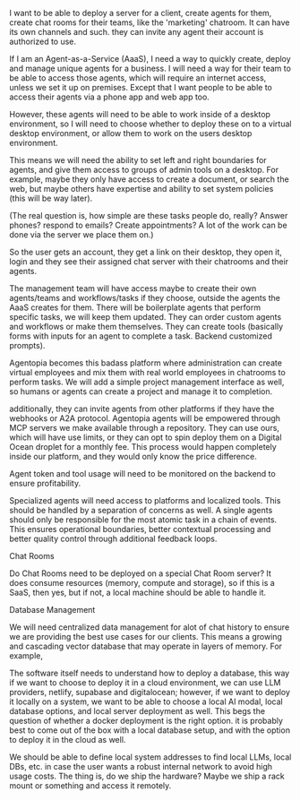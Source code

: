 I want to be able to deploy a server for a client, create agents for them, create chat rooms for their teams, like the 'marketing' chatroom. It can have its own channels and such. they can invite any agent their account is authorized to use.

If I am an Agent-as-a-Service (AaaS), I need a way to quickly create, deploy and manage unique agents for a business. I will need a way for their team to be able to access those agents, which will require an internet access, unless we set it up on premises. Except that I want people to be able to access their agents via a phone app and web app too.

However, these agents will need to be able to work inside of a desktop environment, so I will need to choose whether to deploy these on to a virtual desktop environment, or allow them to work on the users desktop environment.

This means we will need the ability to set left and right boundaries for agents, and give them access to groups of admin tools on a desktop. For example, maybe they only have access to create a document, or search the web, but maybe others have expertise and ability to set system policies (this will be way later).

(The real question is, how simple are these tasks people do, really? Answer phones? respond to emails? Create appointments? A lot of the work can be done via the server we place them on.)

So the user gets an account, they get a link on their desktop, they open it, login and they see their assigned chat server with their chatrooms and their agents.

The management team will have access maybe to create their own agents/teams and workflows/tasks if they choose, outside the agents the AaaS creates for them. There will be boilerplate agents that perform specific tasks, we will keep them updated. They can order custom agents and workflows or make them themselves. They can create tools (basically forms with inputs for an agent to complete a task. Backend customized prompts). 

Agentopia becomes this badass platform where administration can create virtual employees and mix them with real world employees in chatrooms to perform tasks. We will add a simple project management interface as well, so humans or agents can create a project and manage it to completion.

additionally, they can invite agents from other platforms if they have the webhooks or A2A protocol. Agentopia agents will be empowered through MCP servers we make available through a repository. They can use ours, which will have use limits, or they can opt to spin deploy them on a Digital Ocean droplet for a monthly fee. This process would happen completely inside our platform, and they would only know the price difference.

Agent token and tool usage will need to be monitored on the backend to ensure profitability. 

Specialized agents will need access to platforms and localized tools. This should be handled by a separation of concerns as well. A single agents should only be responsible for the most atomic task in a chain of events. This ensures operational boundaries, better contextual processing and better quality control through additional feedback loops.

Chat Rooms

Do Chat Rooms need to be deployed on a special Chat Room server? It does consume resources (memory, compute and storage), so if this is a SaaS, then yes, but if not, a local machine should be able to handle it.

Database Management

We will need centralized data management for alot of chat history to ensure we are providing the best use cases for our clients. This means a growing and cascading vector database that may operate in layers of memory. For example, 

The software itself needs to understand how to deploy a database, this way if we want to choose to deploy it in a cloud environment, we can use LLM providers, netlify, supabase and digitalocean; however, if we want to deploy it locally on a system, we want to be able to choose a local AI modal, local database options, and local server deployment as well. This begs the question of whether a docker deployment is the right option. it is probably best to come out of the box with a local database setup, and with the option to deploy it in the cloud as well.

We should be able to define local system addresses to find local LLMs, local DBs, etc. in case the user wants a robust internal network to avoid high usage costs. The thing is, do we ship the hardware? Maybe we ship a rack mount or something and access it remotely. 





